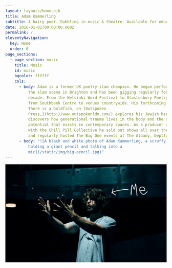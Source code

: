 ```yaml
---
layout: layouts/home.njk
title: Adam Kammerling
subtitle: A hairy poet. Dabbling in music & theatre. Available for educational workshops.
date: 2016-01-01T00:00:00.000Z
permalink: /
eleventyNavigation:
  key: Home
  order: 0
page_sections:
  - page_section: music
    title: Music
    id: music
    bgcolor: ffffff
    cols:
      - body: Adam is a former UK poetry slam champion. He began performing poetry on
          the slam scene in Brighton and has been gigging regularly for over a
          decade. From the Helsinki Word Festival to Glastonbury Poetry Stage,
          from Southbank Centre to venues countrywide. His forthcoming book,
          There is a Goldfish, on [Outspoken
          Press,](http://www.outspokenldn.com/) explores his Jewish heritage and
          discovers how generational trauma lives in the body and the cathartic
          potential that exists in contemporary spaces. As a producer and artist
          with the Chill Pill Collective he sold out shows all over the country
          and regularly hosted The Big One events at The Albany, Deptford.
      - body: "![A black and white photo of Adam Kammerling, a scruffy 20-something,
          holding a giant pencil and talking into a
          mic](/static/img/big-pencil.jpg)"
---
```


![](/static/img/adam-moody-text.jpg)
